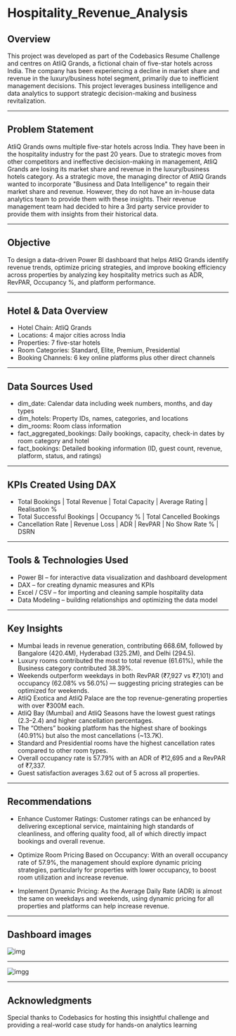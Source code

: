# Hospitality_Revenue_Analysis

## Overview
This project was developed as part of the Codebasics Resume Challenge and centres on AtliQ Grands, a fictional chain of five-star hotels across India. The company has been experiencing a decline in market share and revenue in the luxury/business hotel segment, primarily due to inefficient management decisions. This project leverages business intelligence and data analytics to support strategic decision-making and business revitalization.

---
## Problem Statement
AtliQ Grands owns multiple five-star hotels across India. They have been in the hospitality industry for the past 20 years. Due to strategic moves from other competitors and ineffective decision-making in management, AtliQ Grands are losing its market share and revenue in the luxury/business hotels category. As a strategic move, the managing director of AtliQ Grands wanted to incorporate "Business and Data Intelligence" to regain their market share and revenue. However, they do not have an in-house data analytics team to provide them with these insights.
Their revenue management team had decided to hire a 3rd party service provider to provide them with insights from their historical data.

---
## Objective 
To design a data-driven Power BI dashboard that helps AtliQ Grands identify revenue trends, optimize pricing strategies, and improve booking efficiency across properties by analyzing key hospitality metrics such as ADR, RevPAR, Occupancy %, and platform performance.

---
## Hotel & Data Overview
- Hotel Chain: AtliQ Grands
- Locations: 4 major cities across India
- Properties: 7 five-star hotels
- Room Categories: Standard, Elite, Premium, Presidential
- Booking Channels: 6 key online platforms plus other direct channels

---

## Data Sources Used
- dim_date: Calendar data including week numbers, months, and day types
- dim_hotels: Property IDs, names, categories, and locations
- dim_rooms: Room class information
- fact_aggregated_bookings: Daily bookings, capacity, check-in dates by room category and hotel
- fact_bookings: Detailed booking information (ID, guest count, revenue, platform, status, and ratings)

--- 
## KPIs Created Using DAX
- Total Bookings | Total Revenue | Total Capacity | Average Rating | Realisation %
- Total Successful Bookings | Occupancy % | Total Cancelled Bookings
- Cancellation Rate | Revenue Loss | ADR | RevPAR | No Show Rate % | DSRN 

--- 
## Tools & Technologies Used
- Power BI – for interactive data visualization and dashboard development
- DAX – for creating dynamic measures and KPIs
- Excel / CSV – for importing and cleaning sample hospitality data
- Data Modeling – building relationships and optimizing the data model

---
## Key Insights
- Mumbai leads in revenue generation, contributing 668.6M, followed by Bangalore (420.4M), Hyderabad (325.2M), and Delhi (294.5).
- Luxury rooms contributed the most to total revenue (61.61%), while the Business category contributed 38.39%.
- Weekends outperform weekdays in both RevPAR (₹7,927 vs ₹7,101) and occupancy (62.08% vs 56.0%) — suggesting pricing strategies can be optimized for weekends.
- AtliQ Exotica and AtliQ Palace are the top revenue-generating properties with over ₹300M each.
- AtliQ Bay (Mumbai) and AtliQ Seasons have the lowest guest ratings (2.3–2.4) and higher cancellation percentages.
- The “Others” booking platform has the highest share of bookings (40.91%) but also the most cancellations (~13.7K).
- Standard and Presidential rooms have the highest cancellation rates compared to other room types.
- Overall occupancy rate is 57.79% with an ADR of ₹12,695 and a RevPAR of ₹7,337.
- Guest satisfaction averages 3.62 out of 5 across all properties.

---
## Recommendations
- Enhance Customer Ratings:
Customer ratings can be enhanced by delivering exceptional service, maintaining high standards of cleanliness, and offering quality food, all of which directly impact bookings and overall revenue.

- Optimize Room Pricing Based on Occupancy:
With an overall occupancy rate of 57.9%, the management should explore dynamic pricing strategies, particularly for properties with lower occupancy, to boost room utilization and increase revenue.

- Implement Dynamic Pricing:
As the Average Daily Rate (ADR) is almost the same on weekdays and weekends, using dynamic pricing for all properties and platforms can help increase revenue.

---

## Dashboard images

![img](Images/img.PNG)

--- 

![imgg](Images/imgg.PNG)

---
## Acknowledgments
Special thanks to Codebasics for hosting this insightful challenge and providing a real-world case study for hands-on analytics learning
